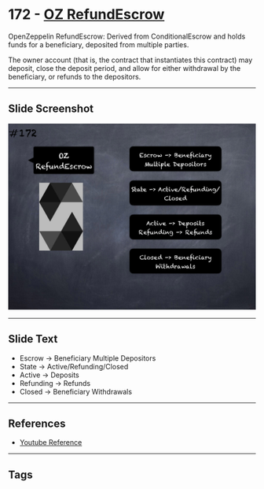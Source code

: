 # 172 - [OZ RefundEscrow](OZ%20RefundEscrow.md)
OpenZeppelin RefundEscrow: Derived from ConditionalEscrow and holds funds for a beneficiary, deposited from multiple parties. 

The owner account (that is, the contract that instantiates this contract) may deposit, close the deposit period, and allow for either withdrawal by the beneficiary, or refunds to the depositors.

___
## Slide Screenshot
![172.png](../../images/3.Solidity%20201/172.png)
___
## Slide Text
- Escrow -> Beneficiary Multiple Depositors
- State -> Active/Refunding/Closed
- Active -> Deposits
- Refunding -> Refunds
- Closed -> Beneficiary Withdrawals
___
## References
- [Youtube Reference](https://youtu.be/L_9Fk6HRwpU?t=752)
___
## Tags